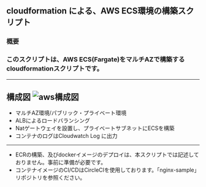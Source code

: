 ## cloudformation による、AWS ECS環境の構築スクリプト

### 概要
### このスクリプトは、AWS ECS(Fargate)をマルチAZで構築するcloudformationスクリプトです。
---
構成図
![aws構成図](https://user-images.githubusercontent.com/30540542/98032856-f8cb6780-1e57-11eb-8865-7a1fef3b8038.jpg)
---
- マルチAZ環境/パブリック・プライベート環境
- ALBによるロードバランシング
- Natゲートウェイを設置し、プライベートサブネットにECSを構築
- コンテナのログはCloudwatch Log に出力
---
- ECRの構築、及びdockerイメージのデプロイは、本スクリプトでは記述しておりません。事前に準備が必要です。
- コンテナイメージのCI/CDはCircleCIを使用しております。「nginx-sample」リポジトリを参照ください。

